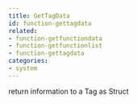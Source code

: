 ```yaml
---
title: GetTagData
id: function-gettagdata
related:
- function-getfunctiondata
- function-getfunctionlist
- function-gettagdata
categories:
- system
---
```


return information to a Tag as Struct
